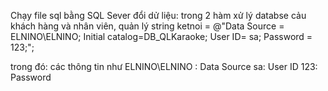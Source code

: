 Chạy file sql bằng SQL Sever
đổi dử liệu: trong 2 hàm xử lý databse cảu khách hàng và nhân viên, quản lý
string ketnoi = @"Data Source = ELNINO\ELNINO; Initial catalog=DB_QLKaraoke; User ID= sa; Password = 123;";

trong đó: các thông tin như
ELNINO\ELNINO : Data Source
sa: User ID
123: Password
